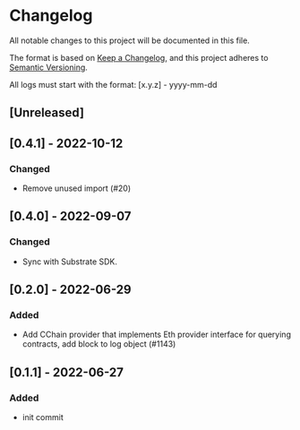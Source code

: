# Changelog

All notable changes to this project will be documented in this file.

The format is based on [Keep a Changelog](https://keepachangelog.com/en/1.0.0/),
and this project adheres to [Semantic Versioning](https://semver.org/spec/v2.0.0.html).

All logs must start with the format: [x.y.z] - yyyy-mm-dd


## [Unreleased]

## [0.4.1] - 2022-10-12

### Changed
- Remove unused import (#20)

## [0.4.0] - 2022-09-07
### Changed
- Sync with Substrate SDK.

## [0.2.0] - 2022-06-29
### Added
- Add CChain provider that implements Eth provider interface for querying contracts, add block to log object (#1143)

## [0.1.1] - 2022-06-27
### Added
- init commit
